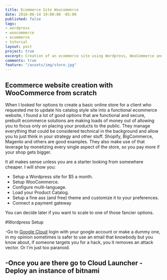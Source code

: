 ```yaml
---
title: Ecommerce Site Woocommerce
date: 2016-06-14 19:00:00 -05:00
published: false
tags:
- wordpress
- woocommerce
- ecommerce
- tutorial
layout: post
project: true
excerpt: Creation of an ecommerce site using Wordpress, WooCommerce and Google
comments: true
feature: "/assets/img/store.jpg"
---
```


## Ecommerce website creation with WooCommerce from scratch


When I looked for options to create a basic online store for a client who requested me to update his catalog style site into a functional ecommerce website, I found a lot of good options that are functional and secure, prebuilt ecommerce solutions are making loads of money out of allowing you to focus only on placing your products to the public.
They manage everything that could be considered technical in the background and allow you to just think in your strategy and other stuff. Shopify, BigCommerce, Magento and others are good examples.
They also make use of that leverage by monetizing every single aspect of the store, so you pay more if your shop gets bigger.

It all makes sense unless you are a starter looking  from somewhere cheaper.
I will show you:
- Setup a Wordpress site for $5 a month.
- Setup WooCommerce.
- Configure multi-language.
- Load your Product Catalog.
- Setup a fine ass (and free) theme and customize it to your preferences.
- Connect a payment gateway


 You can decide later if you want to scale to one of those fancier options.
 
 
 #Wordpress Setup
 
 -Go to [Google Cloud](https://cloud.google.com) login with your google account or make a dummy one, in my opinion sometimes is safer to use an email that knowbody but you know about,  if someone targets you for a hack, you it removes an attack vector. Or I'm just too paranoid.
 
 -Once you are there go to Cloud Launcher
 -Deploy an instance of bitnami
 -
